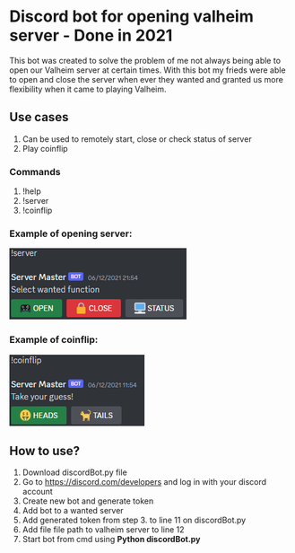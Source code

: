 # Discord bot for opening valheim server - Done in 2021

This bot was created to solve the problem of me not always being able to open our Valheim server at certain times.
With this bot my frieds were able to open and close the server when ever they wanted and granted us more flexibility
when it came to playing Valheim.

## Use cases

1. Can be used to remotely start, close or check status of server
2. Play coinflip

### Commands
1. !help
2. !server
3. !coinflip

### Example of opening server:
![server](https://github.com/DaniBarlund/Discord-bot/blob/main/photos/server.png?raw=true)

### Example of coinflip:
![coinflip](https://github.com/DaniBarlund/Discord-bot/blob/main/photos/cointoss.png?raw=true)

## How to use?
1. Download discordBot.py file
2. Go to https://discord.com/developers and log in with your discord account
3. Create new bot and generate token
4. Add bot to a wanted server
5. Add generated token from step 3. to line 11 on discordBot.py
6. Add file file path to valheim server to line 12
7. Start bot from cmd using **Python discordBot.py**
